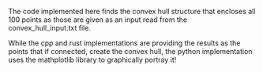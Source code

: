 The code implemented here finds the convex hull structure that encloses all 100 points as those are given as an input read from the convex_hull_input.txt file.

While the cpp and rust implementations are providing the results as the points that if connected, create the convex hull, the python implementation uses the mathplotlib library to graphically portray it!
